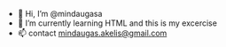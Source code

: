 - 👋 Hi, I’m @mindaugasa
- 🌱 I’m currently learning HTML and this is my excercise
- 📫 contact mindaugas.akelis@gmail.com



